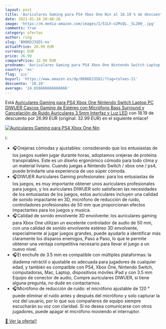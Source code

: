 ```yaml
---
layout: post
title: 'Auriculares Gaming para PS4 Xbox One Nin al 18.19 % de descuento'
date: 2021-01-18 20:48:26
image: 'https://m.media-amazon.com/images/I/51Lh-o2MsQL._SL200_.jpg'
comments: true
category: ofertas
author: ring
slug: 'B08KDJ3SD1-es'
actualPrice: 26.99 EUR
currency: EUR
price: 26.99
comparePrice: 32.99 EUR
prodname: 'Auriculares Gaming para PS4 Xbox One Nintendo Switch Laptop PC  DIWUER Cascos Gaming de Estéreo con Micrófono Bass Surround y Cancelación de Ruido Auriculares  3.5mm Interfaz y Luz LED'
country: 'es'
flag: '🇪🇸'
buyurl: 'https://www.amazon.es/dp/B08KDJ3SD1/?tag=tolees-21'
descuento: '18.19'
average: '24.656666666666666'
---
```


Está [Auriculares Gaming para PS4 Xbox One Nintendo Switch Laptop PC  DIWUER Cascos Gaming de Estéreo con Micrófono Bass Surround y Cancelación de Ruido Auriculares  3.5mm Interfaz y Luz LED](https://www.amazon.es/dp/B08KDJ3SD1/?tag=tolees-21) con 18.19 de descuento por 26.99 EUR (original: 32.99 EUR) en el siguiente enlace!

[![Auriculares Gaming para PS4 Xbox One Nin](https://m.media-amazon.com/images/I/51Lh-o2MsQL._SL200_.jpg)](https://www.amazon.es/dp/B08KDJ3SD1/?tag=tolees-21)

ℹ️:

- 🎧Orejeras cómodas y ajustables: considerando que los entusiastas de los juegos suelen jugar durante horas, adoptamos orejeras de proteína transpirables. Este es un diseño ergonómico cómodo para todo clima y un material liviano. Cuando juegas a Nintendo Switch / xbox one / ps4, puede brindarte una experiencia de uso súper cómoda.
- 🎧DIWUER Auriculares Gaming profesionales: para los entusiastas de los juegos, es muy importante obtener unos auriculares profesionales para juegos, y los auriculares DIWUER solo satisfacen las necesidades de los entusiastas de los juegos, estos auriculares incluyen una calidad de sonido impactante en 3D, micrófono de reducción de ruido, controladores profesionales de 50 mm que proporcionan efectos impactantes para los juegos y musica.
- 🎧Calidad de sonido envolvente 3D envolvente: los auriculares gaming para Xbox One utilizan un excelente controlador de audio de 50 mm, con una calidad de sonido envolvente estéreo 3D envolvente, especialmente al jugar juegos grandes, puede ayudarlo a identificar más claramente los disparos enemigos, Paso a Paso, lo que le permite obtener una ventaja competitiva necesario para llevar el juego a un nuevo nivel.
- 🎧El enchufe de 3.5 mm es compatible con múltiples plataformas: la diadema retráctil o ajustable es adecuada para jugadores de cualquier edad, y también es compatible con PS4, Xbox One, Nintendo Switch, computadoras, Mac, Laptop, dispositivos móviles iPad y con 3.5 mm Equipo de conector de audio, Compre auriculares DIWUER, si tiene alguna pregunta, no dude en contactarnos.
- 🎧Micrófono de reducción de ruido: el micrófono ajustable de 120 ° puede eliminar el ruido antes y después del micrófono y solo capturar la voz del usuario, por lo que sus compañeros de equipo siempre escucharán su voz con claridad. Si no desea comunicarse con otros jugadores, puede apagar el micrófono moviendo el interruptor.

[🛒 Ver la oferta!!](https://www.amazon.es/dp/B08KDJ3SD1/?tag=tolees-21)
